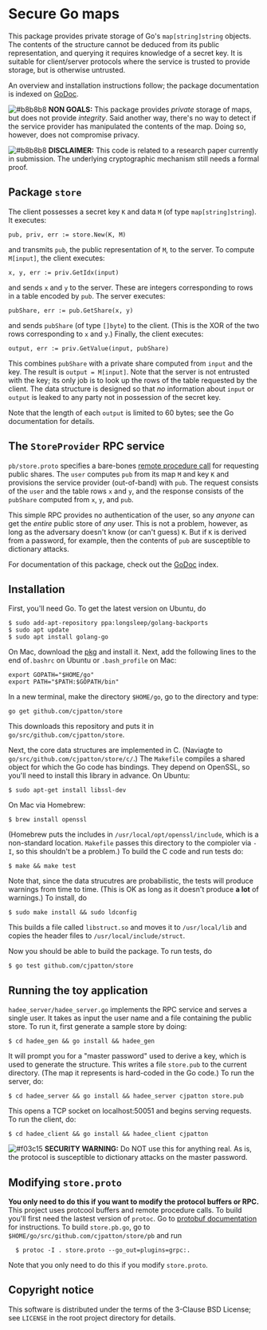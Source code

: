 Secure Go maps
==============
This package provides private storage of Go's `map[string]string` objects. The
contents of the structure cannot be deduced from its public representation, and
querying it requires knowledge of a secret key. It is suitable for client/server
protocols where the service is trusted to provide storage, but is otherwise
untrusted.

An overview and installation instructions follow; the package documentation is
indexed on [GoDoc](http://godoc.org/github.com/cjpatton/store).

![#b8b8b8](https://placehold.it/15/b8b8b8/000000?text=+) **NON GOALS:** This
package provides _private_ storage of maps, but does not provide _integrity_.
Said another way, there's no way to detect if the service provider has
manipulated the contents of the map. Doing so, however, does not compromise
privacy.

![#b8b8b8](https://placehold.it/15/b8b8b8/000000?text=+) **DISCLAIMER:** This
code is related to a research paper currently in submission.  The underlying
cryptographic mechanism still needs a formal proof.

Package `store`
---------------
The client possesses a secret key `K` and data `M` (of type `map[string]string`).
It executes:
```
pub, priv, err := store.New(K, M)
```

and transmits `pub`, the public representation of `M`, to the server.
To compute `M[input]`, the client executes:
```
x, y, err := priv.GetIdx(input)
```

and sends `x` and `y` to the server. These are integers corresponding to rows in
a table encoded by `pub`. The server executes:
```
pubShare, err := pub.GetShare(x, y)
```

and sends `pubShare` (of type `[]byte`) to the client. (This is the XOR of the
two rows corresponding to `x` and `y`.) Finally, the client executes:
```
output, err := priv.GetValue(input, pubShare)
```

This combines `pubShare` with a private share computed from `input` and the key.
The result is `output = M[input]`.  Note that the server is not entrusted with
the key; its only job is to look up the rows of the table requested by the
client. The data structure is designed so that _no_ information about `input` or
`output` is leaked to any party not in possession of the secret key.

Note that the length of each `output` is limited to 60 bytes; see the Go
documentation for details.

The `StoreProvider` RPC service
-------------------------------------
`pb/store.proto` specifies a bare-bones [remote procedure
call](http://www.grpc.io/docs/quickstart/go.html) for requesting public shares.
The `user` computes `pub` from its map `M` and key `K` and provisions the
service provider (out-of-band) with `pub`.  The request consists of the `user`
and the table rows `x` and `y`, and the response consists of the `pubShare`
computed from `x`, `y`, and `pub`.

This simple RPC provides no authentication of the user, so any *anyone* can get
the *entire* public store of *any* user. This is not a problem, however, as long
as the adversary doesn't know (or can't guess) `K`. But if `K` is derived from a
password, for example, then the contents of `pub` are susceptible to dictionary
attacks.

For documentation of this package, check out the
[GoDoc](http://godoc.org/github.com/cjpatton/store/pb) index.

Installation
------------
First, you'll need Go. To get the latest version on Ubuntu, do

```
$ sudo add-apt-repository ppa:longsleep/golang-backports
$ sudo apt update
$ sudo apt install golang-go
```

On Mac, download the [pkg](https://golang.org/dl/) and install it. Next, add the
following lines to the end of`.bashrc` on Ubuntu or `.bash_profile` on Mac:

```
export GOPATH="$HOME/go"
export PATH="$PATH:$GOPATH/bin"
```

In a new terminal, make the directory `$HOME/go`, go to the directory and type:
```
go get github.com/cjpatton/store
```
This downloads this repository and puts it in
`go/src/github.com/cjpatton/store`.

Next, the core data structures are implemented in C. (Naviagte to
`go/src/github.com/cjpatton/store/c/`.)  The `Makefile` compiles a shared object
for which the Go code has bindings. They depend on OpenSSL, so you'll need to
install this library in advance. On Ubuntu:
```
$ sudo apt-get install libssl-dev
```
On Mac via Homebrew:
```
$ brew install openssl
```
(Homebrew puts the includes in `/usr/local/opt/openssl/include`, which is a
non-standard location. `Makefile` passes this directory to the compioler via
`-I`, so this shouldn't be a problem.) To build the C code and run tests do:
```
$ make && make test
```
Note that, since the data strucutres are probabilistic, the tests will produce
warnings from time to time. (This is OK as long as it doesn't produce **a lot**
of warnings.) To install, do
```
$ sudo make install && sudo ldconfig
```

This builds a file called `libstruct.so` and moves it to `/usr/local/lib` and
copies the header files to `/usr/local/include/struct`.

Now you should be able to build the package. To run tests, do
```
$ go test github.com/cjpatton/store
```

Running the toy application
---------------------------
`hadee_server/hadee_server.go` implements the RPC service and serves a single
user. It takes as input the user name and a file containing the public store.
To run it, first generate a sample store by doing:
```
$ cd hadee_gen && go install && hadee_gen
```
It will prompt you for a "master password" used to derive a key, which is used
to generate the structure. This writes a file `store.pub` to the current
directory. (The map it represents is hard-coded in the Go code.) To run the
server, do:
```
$ cd hadee_server && go install && hadee_server cjpatton store.pub
```
This opens a TCP socket on localhost:50051 and begins serving requests. To run
the client, do:
```
$ cd hadee_client && go install && hadee_client cjpatton
```

![#f03c15](https://placehold.it/15/f03c15/000000?text=+) **SECURITY WARNING:**
Do NOT use this for anything real. As is, the protocol is susceptible to
dictionary attacks on the master password.

Modifying `store.proto`
----------------------
**You only need to do this if you want to modify the protocol buffers or RPC.**
This project uses protcool buffers and remote procedure calls. To build you'll
first need the lastest version of `protoc`. Go to [protobuf
documentation](https://developers.google.com/protocol-buffers/docs/gotutorial)
for instructions. To build `store.pb.go`, go to
`$HOME/go/src/github.com/cjpatton/store/pb` and run
```
  $ protoc -I . store.proto --go_out=plugins=grpc:.
```
Note that you only need to do this if you modify `store.proto`.

Copyright notice
----------------
This software is distributed under the terms of the 3-Clause BSD License; see
`LICENSE` in the root project directory for details.
